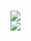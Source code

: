 <h1>
<img src="https://github-readme-stats.vercel.app/api?username=mynkow&hide_border=true&theme=nord&show_icons=true&count_private=true&include_all_commits=true" />
<br/>
<img src="https://github-readme-stats.vercel.app/api/top-langs/?username=mynkow&layout=compact&hide_border=true&theme=nord&show_icons=true&count_private=true&include_all_commits=true" />
</h1>

<!--
**mynkow/mynkow** is a ✨ _special_ ✨ repository because its `README.md` (this file) appears on your GitHub profile.

Here are some ideas to get you started:

- 🔭 I’m currently working on ...
- 🌱 I’m currently learning ...
- 👯 I’m looking to collaborate on ...
- 🤔 I’m looking for help with ...
- 💬 Ask me about ...
- 📫 How to reach me: ...
- 😄 Pronouns: ...
- ⚡ Fun fact: ...
-->
